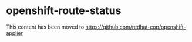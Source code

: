 # openshift-route-status

This content has been moved to https://github.com/redhat-cop/openshift-applier

